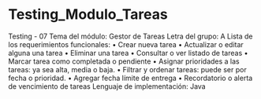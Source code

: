# Testing_Modulo_Tareas
Testing - 07
Tema del módulo: Gestor de Tareas
Letra del grupo: A 
Lista de los requerimientos funcionales:
  •	Crear nueva tarea
  •	Actualizar o editar alguna una tarea
  •	Eliminar una tarea
  •	Consultar o ver listado de tareas
  •	Marcar tarea como completada o pendiente
  •	Asignar prioridades a las tareas: ya sea alta, media o baja. 
  •	Filtrar y ordenar tareas: puede ser por fecha o prioridad. 
  •	Agregar fecha límite de entrega
  •	Recordatorio o alerta de vencimiento de tareas
Lenguaje de implementación: Java
